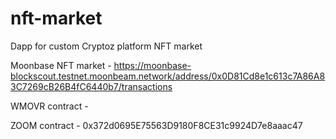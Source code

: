 # nft-market
Dapp for custom Cryptoz platform NFT market

Moonbase NFT market - https://moonbase-blockscout.testnet.moonbeam.network/address/0x0D81Cd8e1c613c7A86A83C7269cB26B4fC6440b7/transactions

WMOVR contract -

ZOOM contract - 0x372d0695E75563D9180F8CE31c9924D7e8aaac47
